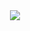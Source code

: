 

<div align="center">
  <img src="https://https://github.com/Kshine2017/CAN/blob/master/HHD32F107VCH_CAN_A207D/zibanConnectMuBan.png">
</div>
